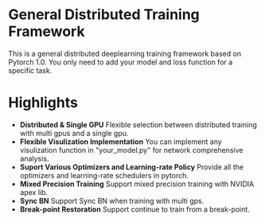 # General Distributed Training Framework
This is a general distributed deeplearning training framework based on Pytorch 1.0. You only need to add your model and loss function for a specific task.

# Highlights
- **Distributed & Single GPU** Flexible selection between distributed training with multi gpus and a single gpu.
- **Flexible Visulization Implementation** You can implement any visulization function in "your_model.py" for network comprehensive analysis. 
- **Suport Various Optimizers and Learning-rate Policy** Provide all the optimizers and learning-rate schedulers in pytorch.
- **Mixed Precision Training** Support mixed precision training with NVIDIA apex lib.
- **Sync BN** Support Sync BN when training with multi gps.
- **Break-point Restoration** Support continue to train from a break-point.

